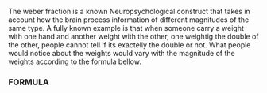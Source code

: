 The weber fraction is a known Neuropsychological construct that takes in account how the brain process information of different magnitudes of the same type.
A fully known example is that when someone carry a weight with one hand and another weight with the other, one weightig the double of the other, people cannot tell if its exactelly the double or not.
What people would notice about the weights would vary with the magnitude of the weights according to the formula bellow.

### FORMULA

